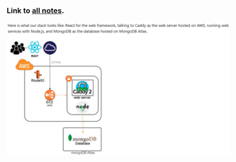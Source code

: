 ### Link to [all notes](/notes.md).

![Startup Tech Stack](/all_notes/screenshots_for_notes/Startup%20Tech%20Stack.jpg)